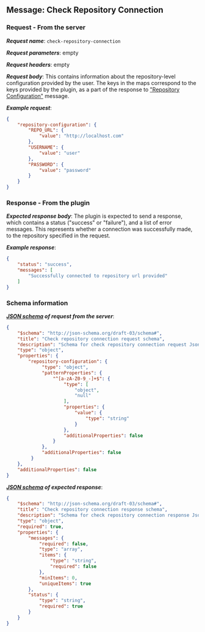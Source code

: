 ## Message: Check Repository Connection
 
### Request - From the server

***Request name***: ```check-repository-connection```

***Request parameters***: empty

***Request headers***: empty

***Request body***: This contains information about the repository-level configuration provided by the user. The keys in the maps correspond to the keys provided by the plugin, as a part of the response to ["Repository Configuration"](repository_configuration.md) message.

***Example request***:
```json
{
    "repository-configuration": {
        "REPO_URL": {
            "value": "http://localhost.com"
        },
        "USERNAME": {
            "value": "user"
        },
        "PASSWORD": {
            "value": "password"
        }
    }
}
```

### Response - From the plugin

***Expected response body***: The plugin is expected to send a response, which contains a status ("success" or "failure"), and a list of error messages. This represents whether a connection was successfully made, to the repository specified in the request.

***Example response***:
```json
{
    "status": "success",
    "messages": [
        "Successfully connected to repository url provided"
    ]
}
```

### Schema information

***[JSON schema](http://json-schema.org) of request from the server***:
```json
{
    "$schema": "http://json-schema.org/draft-03/schema#",
    "title": "Check repository connection request schema",
    "description": "Schema for check repository connection request Json",
    "type": "object",
    "properties": {
        "repository-configuration": {
             "type": "object",
             "patternProperties": {
                 "^[a-zA-Z0-9_-]+$": {
                     "type": [
                         "object",
                         "null"
                     ],
                     "properties": {
                         "value": {
                             "type": "string"
                         }
                     },
                     "additionalProperties": false
                 }
             },
             "additionalProperties": false
         }
    },
    "additionalProperties": false
}
```

***[JSON schema](http://json-schema.org) of expected response***:
```json
{
    "$schema": "http://json-schema.org/draft-03/schema#",
    "title": "Check repository connection response schema",
    "description": "Schema for check repository connection response Json",
    "type": "object",
    "required": true,
    "properties": {
        "messages": {
            "required": false,
            "type": "array",
            "items": {
                "type": "string",
                "required": false
            },
            "minItems": 0,
            "uniqueItems": true
        },
        "status": {
            "type": "string",
            "required": true
        }
    }
}
```
